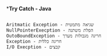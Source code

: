 ***Try Catch - Java**

```

Aritmatic Exception - שגיאה מתמטית
NullPointerExecption - הפלת משתנה
OutoBoundException - חריגה מגבולות מערך
Exception - חריגה כללית
I/O Execption - קבצים
```
